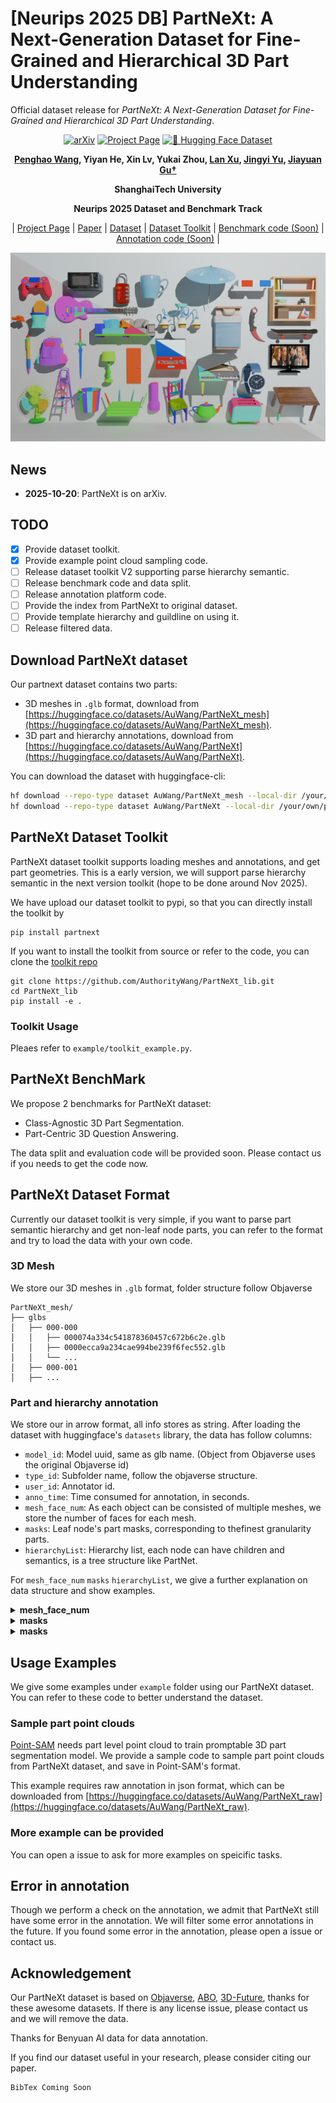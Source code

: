 # [Neurips 2025 DB] PartNeXt: A Next-Generation Dataset for Fine-Grained and Hierarchical 3D Part Understanding
Official dataset release for _PartNeXt: A Next-Generation Dataset for Fine-Grained and Hierarchical 3D Part Understanding_.

<div align="center">

[![arXiv](https://img.shields.io/badge/arXiv-Paper-red?logo=arxiv&logoColor=white)](https://authoritywang.github.io/partnext/)
[![Project Page](https://img.shields.io/badge/Project_Page-Website-green?logo=homepage&logoColor=white)](https://authoritywang.github.io/partnext/)
[![🤗 Hugging Face Dataset](https://img.shields.io/badge/%F0%9F%A4%97%20Hugging%20Face-Dataset-blue)](https://huggingface.co/datasets/AuWang/PartNeXt)

**[Penghao Wang](https://authoritywang.github.io/), Yiyan He, Xin Lv, Yukai Zhou, [Lan Xu](https://www.xu-lan.com/), [Jingyi Yu](http://www.yu-jingyi.com/cv/), [Jiayuan Gu†](https://jiayuan-gu.github.io/)**

**ShanghaiTech University**

**Neurips 2025 Dataset and Benchmark Track**

| [Project Page](https://authoritywang.github.io/partnext/) | [Paper]() | [Dataset](https://huggingface.co/datasets/AuWang/PartNeXt) | [Dataset Toolkit]() | [Benchmark code (Soon)]() | [Annotation code (Soon)]() |<br>

</div>

![Teaser image](assets/teaser.png)

## News

- **2025-10-20**: PartNeXt is on arXiv.

## TODO
- [x] Provide dataset toolkit. 
- [x] Provide example point cloud sampling code. 
- [ ] Release dataset toolkit V2 supporting parse hierarchy semantic. 
- [ ] Release benchmark code and data split. 
- [ ] Release annotation platform code. 
- [ ] Provide the index from PartNeXt to original dataset. 
- [ ] Provide template hierarchy and guildline on using it. 
- [ ] Release filtered data. 

## Download PartNeXt dataset
Our partnext dataset contains two parts:
- 3D meshes in `.glb` format, download from [https://huggingface.co/datasets/AuWang/PartNeXt_mesh](https://huggingface.co/datasets/AuWang/PartNeXt_mesh). 
- 3D part and hierarchy annotations, download from [https://huggingface.co/datasets/AuWang/PartNeXt](https://huggingface.co/datasets/AuWang/PartNeXt). 

You can download the dataset with huggingface-cli:
```bash
hf download --repo-type dataset AuWang/PartNeXt_mesh --local-dir /your/own/path
hf download --repo-type dataset AuWang/PartNeXt --local-dir /your/own/path
```

## PartNeXt Dataset Toolkit
PartNeXt dataset toolkit supports loading meshes and annotations, and get part geometries. This is a early version, we will support parse hierarchy semantic in the next version toolkit (hope to be done around Nov 2025). 

We have upload our dataset toolkit to pypi, so that you can directly install the toolkit by
```
pip install partnext
```

If you want to install the toolkit from source or refer to the code, you can clone the [toolkit repo](https://github.com/AuthorityWang/PartNeXt_lib.git)
```
git clone https://github.com/AuthorityWang/PartNeXt_lib.git
cd PartNeXt_lib
pip install -e .
```

### Toolkit Usage
Pleaes refer to `example/toolkit_example.py`. 

## PartNeXt BenchMark

We propose 2 benchmarks for PartNeXt dataset:
- Class-Agnostic 3D Part Segmentation. 
- Part-Centric 3D Question Answering. 

The data split and evaluation code will be provided soon. Please contact us if you needs to get the code now. 

## PartNeXt Dataset Format

Currently our dataset toolkit is very simple, if you want to parse part semantic hierarchy and get non-leaf node parts, you can refer to the format and try to load the data with your own code. 

### 3D Mesh
We store our 3D meshes in `.glb` format, folder structure follow Objaverse
```
PartNeXt_mesh/
├── glbs
│   ├── 000-000
│   │   ├── 000074a334c541878360457c672b6c2e.glb
│   │   ├── 0000ecca9a234cae994be239f6fec552.glb
│   │   └── ...
│   ├── 000-001
│   ├── ...
```

### Part and hierarchy annotation
We store our in arrow format, all info stores as string. After loading the dataset with huggingface's `datasets` library, the data has follow columns:
- `model_id`: Model uuid, same as glb name. (Object from Objaverse uses the original Objaverse id)
- `type_id`: Subfolder name, follow the objaverse structure.
- `user_id`: Annotator id. 
- `anno_time`: Time consumed for annotation, in seconds.
- `mesh_face_num`: As each object can be consisted of multiple meshes, we store the number of faces for each mesh. 
- `masks`: Leaf node's part masks, corresponding to the ​​finest granularity​​ parts. 
- `hierarchyList`: Hierarchy list, each node can have children and semantics, is a tree structure like PartNet. 

For `mesh_face_num` `masks` `hierarchyList`, we give a further explanation on data structure and show examples. 

<details>
<summary><span style="font-weight: bold;">mesh_face_num</span></summary>

  the key is the index of the mesh in the glb, start from 0

  the value is the number of faces in the mesh

  the order of the index is same as using `dump(concatenate=False)` from `triemsh`

  ```
  {
      "0": 2416,
      "1": 672,
      "2": 2
  }
  ```

</details>

<details>
<summary><span style="font-weight: bold;">masks</span></summary>

  The key is the index of the mask, corresponding to leaf nodes in hierarchyList, start from 0

  The value is a dict, which is the mask

  The key of the mask dict is the index of the mesh in the glb,
  the value is the index of the face in the mesh
  ```
  {
      "0": {
          "0": [0, 1, 2, 3, 4, ...], 
          "1": [221, 222, 223, ...]
      }, 
      "1": {
          "0": [5, 6, 7, 8, 9, ...], 
          "1": [220, 221, 222, ...]
      }, 
      ...
  }
  ```

</details>

<details>
<summary><span style="font-weight: bold;">masks</span></summary>

  The `hierarchyList` is a tree of node, each node is a dict, which has the following keys:
  - `name`: The name of the node, which is the name of the part.
  - `nodeId`: The id of the node, which is the index of the node in the tree.
  - `refNodeId`: The id corresponding to the node in hierarchy template. We will release template soon. 
  - `children`: The children of the node, which is a list of node. (Only non-leaf node has children)
  - `maskId`: The id of the mask of the node, which coresponding to the mask index in the `masks`. (Only leaf node has maskId)
  ```
  [
    {
      "name": "Table",
      "nodeId": 0,
      "refNodeId": 0,
      "children": [
        {
          "name": "Standard Table",
          "nodeId": 1,
          "refNodeId": 1,
          "children": [
            {
              "name": "Tabletop",
              "nodeId": 2,
              "refNodeId": 2,
              "children": [
                {
                  "name": "Surface Panel",
                  "nodeId": 3,
                  "refNodeId": 3,
                  "maskId": 0
                }
              ]
            },
            ...
          ]
        },
        ... 
      ]   
    }
  ]
  ```

</details>

## Usage Examples

We give some examples under `example` folder using our PartNeXt dataset. You can refer to these code to better understand the dataset. 

### Sample part point clouds

[Point-SAM](https://github.com/zyc00/Point-SAM) needs part level point cloud to train promptable 3D part segmentation model. We provide a sample code to sample part point clouds from PartNeXt dataset, and save in Point-SAM's format. 

This example requires raw annotation in json format, which can be downloaded from [https://huggingface.co/datasets/AuWang/PartNeXt_raw](https://huggingface.co/datasets/AuWang/PartNeXt_raw). 

### More example can be provided

You can open a issue to ask for more examples on speicific tasks. 

## Error in annotation

Though we perform a check on the annotation, we admit that PartNeXt still have some error in the annotation. We will filter some error annotations in the future. If you found some error in the annotation, please open a issue or contact us. 

## Acknowledgement
Our PartNeXt dataset is based on [Objaverse](https://objaverse.allenai.org/), [ABO](https://amazon-berkeley-objects.s3.amazonaws.com/index.html), [3D-Future](https://tianchi.aliyun.com/dataset/98063), thanks for these awesome datasets. If there is any license issue, please contact us and we will remove the data. 

Thanks for Benyuan AI data for data annotation. 

If you find our dataset useful in your research, please consider citing our paper.
```
BibTex Coming Soon
```
